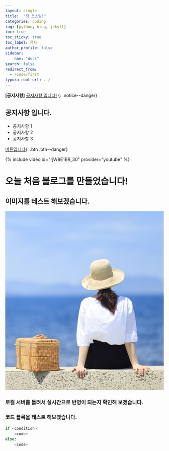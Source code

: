 ```yaml
---
layout: single
title:  "첫 포스팅!"
categories: coding
tag: [python, blog, jekyll]
toc: true
toc_sticky: true
toc_label: 목차
author_profile: false
sidebar:
    nav: "docs"
search: false
redirect_from:
  - /code/first
typora-root-url: ../
---
```


**[공지사항]** [공지사항 입니다!](https://mmistakes.github.io/minimal-mistakes/docs/quick-start-guide/)
{: .notice--danger}

<div class="notice--success">
    <h2>공지사항 입니다.</h2>
    <ul>
        <li>공지사항 1</li>
        <li>공지사항 2</li>
        <li>공지사항 3</li>
    </ul>
</div>

[버튼입니다](/categories/){: .btn .btn--danger}

{% include video id="rjW9E1BR_30" provider="youtube" %}

# 오늘 처음 블로그를 만들었습니다!

## 이미지를 테스트 해보겠습니다.

![그림1](/images/2024-04-16-first/그림1.jpg)

### 로컬 서버를 돌려서 실시간으로 반영이 되는지 확인해 보겠습니다.

### 코드 블록을 테스트 해보겠습니다.
```python
if <condition>:
    <code>
else:
    <code>
```